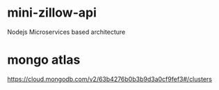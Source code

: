 # mini-zillow-api
Nodejs Microservices based architecture 

# mongo atlas
https://cloud.mongodb.com/v2/63b4276b0b3b9d3a0cf9fef3#/clusters